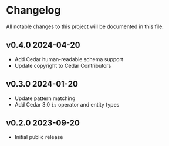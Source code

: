 # Changelog

All notable changes to this project will be documented in this file.

## v0.4.0 2024-04-20

- Add Cedar human-readable schema support
- Update copyright to Cedar Contributors

## v0.3.0 2024-01-20

- Update pattern matching
- Add Cedar 3.0 `is` operator and entity types

## v0.2.0 2023-09-20

- Initial public release
